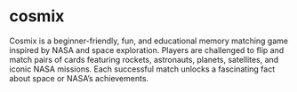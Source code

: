 # cosmix
Cosmix is a beginner-friendly, fun, and educational memory matching game inspired by NASA and space exploration. Players are challenged to flip and match pairs of cards featuring rockets, astronauts, planets, satellites, and iconic NASA missions. Each successful match unlocks a fascinating fact about space or NASA’s achievements.
